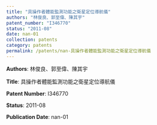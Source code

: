 ```yaml
---
title: "具操作者體能監測功能之衛星定位導航儀"
authors: "林俊良、郭至偉、陳其宇"
patent_number: "I346770"
status: "2011-08"
date: nan-01
collection: patents
category: patents
permalink: /patents/nan-具操作者體能監測功能之衛星定位導航儀
---
```


**Authors**: 林俊良、郭至偉、陳其宇

**Title**: 具操作者體能監測功能之衛星定位導航儀

**Patent Number**: I346770

**Status**: 2011-08

**Publication Date**: nan-01
